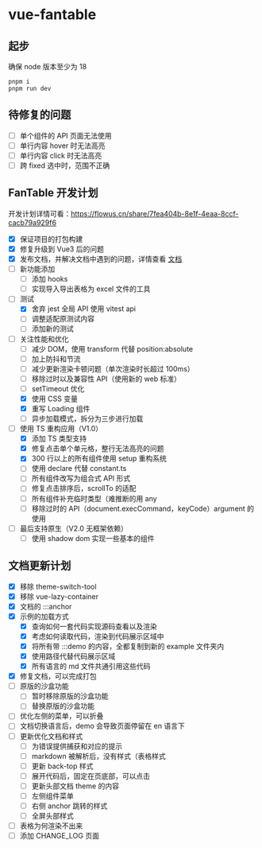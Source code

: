 # vue-fantable

## 起步

确保 node 版本至少为 18

```
pnpm i
pnpm run dev
```

## 待修复的问题

- [ ] 单个组件的 API 页面无法使用
- [ ] 单行内容 hover 时无法高亮
- [ ] 单行内容 click 时无法高亮
- [ ] 跨 fixed 选中时，范围不正确

## FanTable 开发计划

开发计划详情可看：https://flowus.cn/share/7fea404b-8e1f-4eaa-8ccf-cacb79a929f6

- [x] 保证项目的打包构建
- [x] 修复升级到 Vue3 后的问题
- [x] 发布文档，并解决文档中遇到的问题，详情查看 [文档](./docs/README.md)
- [ ] 新功能添加
  - [ ] 添加 hooks
  - [ ] 实现导入导出表格为 excel 文件的工具
- [ ] 测试
  - [x] 舍弃 jest 全局 API 使用 vitest api
  - [ ] 调整适配原测试内容
  - [ ] 添加新的测试
- [ ] 关注性能和优化
  - [ ] 减少 DOM，使用 transform 代替 position:absolute
  - [ ] 加上防抖和节流
  - [ ] 减少更新渲染卡顿问题（单次渲染时长超过 100ms）
  - [ ] 移除过时以及兼容性 API（使用新的 web 标准）
  - [ ] setTimeout 优化
  - [x] 使用 CSS 变量
  - [x] 重写 Loading 组件
  - [ ] 异步加载模式，拆分为三步进行加载
- [ ] 使用 TS 重构应用（V1.0）
  - [x] 添加 TS 类型支持
  - [x] 修复点击单个单元格，整行无法高亮的问题
  - [x] 300 行以上的所有组件使用 setup 重构系统
  - [ ] 使用 declare 代替 constant.ts
  - [ ] 所有组件改写为组合式 API 形式
  - [ ] 修复点击排序后，scrollTo 的适配
  - [ ] 所有组件补充临时类型（难推断的用 any
  - [ ] 移除过时的 API（document.execCommand，keyCode）argument 的使用
- [ ] 最后支持原生（V2.0 无框架依赖）
  - [ ] 使用 shadow dom 实现一些基本的组件

## 文档更新计划

- [x] 移除 theme-switch-tool
- [x] 移除 vue-lazy-container
- [x] 文档的 :::anchor
- [x] 示例的加载方式
  - [x] 查询如何一套代码实现源码查看以及渲染
  - [x] 考虑如何读取代码，渲染到代码展示区域中
  - [x] 将所有带 :::demo 的内容，全都复制到新的 example 文件夹内
  - [x] 使用路径代替代码展示区域
  - [x] 所有语言的 md 文件共通引用这些代码
- [x] 修复文档，可以完成打包
- [ ] 原版的沙盒功能
  - [ ] 暂时移除原版的沙盒功能
  - [ ] 替换原版的沙盒功能
- [ ] 优化左侧的菜单，可以折叠
- [ ] 文档切换语言后，demo 会导致页面停留在 en 语言下
- [ ] 更新优化文档和样式
  - [ ] 为错误提供捕获和对应的提示
  - [ ] markdown 被解析后，没有样式（表格样式
  - [ ] 更新 back-top 样式
  - [ ] 展开代码后，固定在页底部，可以点击
  - [ ] 更新头部文档 theme 的内容
  - [ ] 左侧组件菜单
  - [ ] 右侧 anchor 跳转的样式
  - [ ] 全屏头部样式
- [ ] 表格为何渲染不出来
- [ ] 添加 CHANGE_LOG 页面
